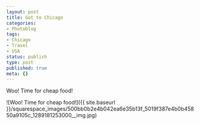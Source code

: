 ```yaml
---
layout: post
title: Got to Chicago
categories:
- Photoblog
tags:
- Chicago
- Travel
- USA
status: publish
type: post
published: true
meta: {}
---
```


Woo! Time for cheap food!

![Woo! Time for cheap food!]({{ site.baseurl }}/squarespace_images/500bb0b2e4b042ea6e35b13f_5019f387e4b0b45850a9105c_1289181253000__img.jpg)